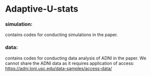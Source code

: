 # Adaptive-U-stats

### simulation: 
contains codes for conducting simulations in the paper. 

### data: 
contains codes for conducting data analysis of ADNI in the paper. We cannot share the ADNI data as it requires application of access: https://adni.loni.usc.edu/data-samples/access-data/
